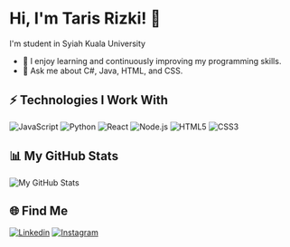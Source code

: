 # Hi, I'm Taris Rizki! 👋

I'm student in Syiah Kuala University

- 🌱 I enjoy learning and continuously improving my programming skills.
- 💬 Ask me about C#, Java, HTML, and CSS.

## ⚡ Technologies I Work With

![JavaScript](https://img.shields.io/badge/-JavaScript-black?style=flat-square&logo=javascript)
![Python](https://img.shields.io/badge/-Python-black?style=flat-square&logo=python)
![React](https://img.shields.io/badge/-React-black?style=flat-square&logo=react)
![Node.js](https://img.shields.io/badge/-Node.js-black?style=flat-square&logo=Node.js)
![HTML5](https://img.shields.io/badge/-HTML5-black?style=flat-square&logo=html5)
![CSS3](https://img.shields.io/badge/-CSS3-black?style=flat-square&logo=css3)

## 📊 My GitHub Stats

![My GitHub Stats](https://github-readme-stats.vercel.app/api?username=tarisrizki&show_icons=true&theme=radical)

## 🌐 Find Me

[![Linkedin](https://img.shields.io/badge/-M.Taris%20Rizki-blue?style=flat-square&logo=Linkedin&logoColor=white&link=https://www.linkedin.com/in/m-taris-rizki/)](https://www.linkedin.com/in/m-taris-rizki/)
[![Instagram](https://img.shields.io/badge/-tarisrizki-purple?style=flat-square&logo=instagram&logoColor=white&link=https://www.instagram.com/tarisrizki/)](https://www.instagram.com/tarisrizki/)
